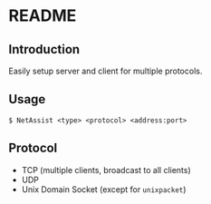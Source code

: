 # README

## Introduction

Easily setup server and client for multiple protocols.

## Usage

```shell
$ NetAssist <type> <protocol> <address:port>
```

## Protocol

- TCP (multiple clients, broadcast to all clients)
- UDP
- Unix Domain Socket (except for `unixpacket`)
